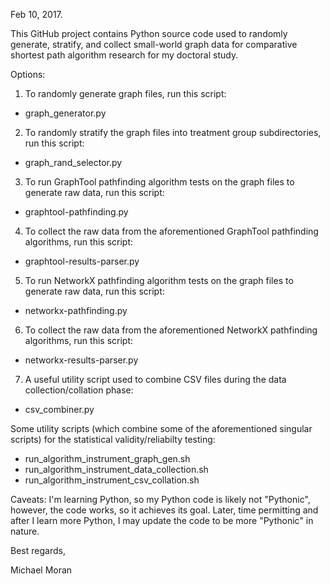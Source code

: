 Feb 10, 2017. 

This GitHub project contains Python source code used to randomly generate, stratify, and collect small-world graph data for comparative shortest path algorithm research for my doctoral study.

Options:

1. To randomly generate graph files, run this script:
 + graph_generator.py  

2. To randomly stratify the graph files into treatment group subdirectories, run this script:
 + graph_rand_selector.py  

3. To run GraphTool pathfinding algorithm tests on the graph files to generate raw data, run this script:
 + graphtool-pathfinding.py  

4. To collect the raw data from the aforementioned GraphTool pathfinding algorithms, run this script:
 + graphtool-results-parser.py  

5. To run NetworkX pathfinding algorithm tests on the graph files to generate raw data, run this script:
 + networkx-pathfinding.py  

6. To collect the raw data from the aforementioned NetworkX pathfinding algorithms, run this script:
 + networkx-results-parser.py  

7. A useful utility script used to combine CSV files during the data collection/collation phase:
 + csv_combiner.py 

Some utility scripts (which combine some of the aforementioned singular scripts) for the statistical validity/reliabilty testing:

* run_algorithm_instrument_graph_gen.sh
* run_algorithm_instrument_data_collection.sh
* run_algorithm_instrument_csv_collation.sh

Caveats: 
I'm learning Python, so my Python code is likely not "Pythonic", however, the code works, so it achieves its goal. 
Later, time permitting and after I learn more Python, I may update the code to be more "Pythonic" in nature.

Best regards,

Michael Moran
